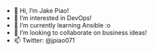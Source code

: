 - 👋 Hi, I’m Jake Piao!
- 👀 I’m interested in DevOps!
- 🌱 I’m currently learning Ansible :o
- 💞️ I’m looking to collaborate on business ideas!
- 📫 Twitter: @jpiao071

<!---
jpiao071/jpiao071 is a ✨ special ✨ repository because its `README.md` (this file) appears on your GitHub profile.
You can click the Preview link to take a look at your changes.
--->
